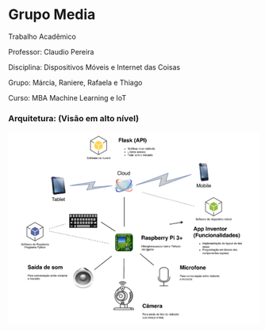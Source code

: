 # Grupo Media

Trabalho Acadêmico

Professor: Claudio Pereira

Disciplina: Dispositivos Móveis e Internet das Coisas

Grupo: Márcia, Raniere, Rafaela e Thiago

Curso: MBA Machine Learning e IoT

### Arquitetura: (Visão em alto nível)

![](arquitetura.png)
